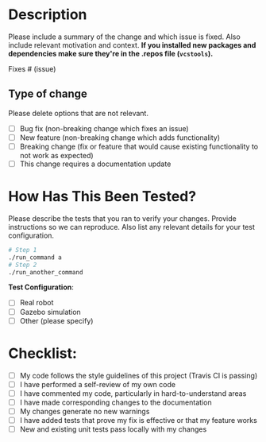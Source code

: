 # Description

Please include a summary of the change and which issue is fixed. Also include relevant motivation and context.
**If you installed new packages and dependencies make sure they're in the .repos file (`vcstools`).**

Fixes # (issue)

## Type of change

Please delete options that are not relevant.

- [ ] Bug fix (non-breaking change which fixes an issue)
- [ ] New feature (non-breaking change which adds functionality)
- [ ] Breaking change (fix or feature that would cause existing functionality to not work as expected)
- [ ] This change requires a documentation update

# How Has This Been Tested?

Please describe the tests that you ran to verify your changes.
Provide instructions so we can reproduce. Also list any relevant details for your test configuration.

```bash
# Step 1
./run_command a
# Step 2
./run_another_command
```

**Test Configuration**:

- [ ] Real robot
- [ ] Gazebo simulation
- [ ] Other (please specify)

# Checklist:

- [ ] My code follows the style guidelines of this project (Travis CI is passing)
- [ ] I have performed a self-review of my own code
- [ ] I have commented my code, particularly in hard-to-understand areas
- [ ] I have made corresponding changes to the documentation
- [ ] My changes generate no new warnings
- [ ] I have added tests that prove my fix is effective or that my feature works
- [ ] New and existing unit tests pass locally with my changes
